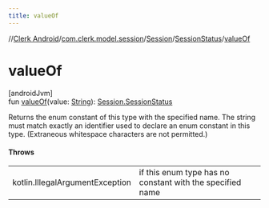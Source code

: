 ```yaml
---
title: valueOf
---
```

//[Clerk Android](../../../../index.html)/[com.clerk.model.session](../../index.html)/[Session](../index.html)/[SessionStatus](index.html)/[valueOf](value-of.html)



# valueOf



[androidJvm]\
fun [valueOf](value-of.html)(value: [String](https://kotlinlang.org/api/latest/jvm/stdlib/kotlin-stdlib/kotlin/-string/index.html)): [Session.SessionStatus](index.html)



Returns the enum constant of this type with the specified name. The string must match exactly an identifier used to declare an enum constant in this type. (Extraneous whitespace characters are not permitted.)



#### Throws


| | |
|---|---|
| kotlin.IllegalArgumentException | if this enum type has no constant with the specified name |



